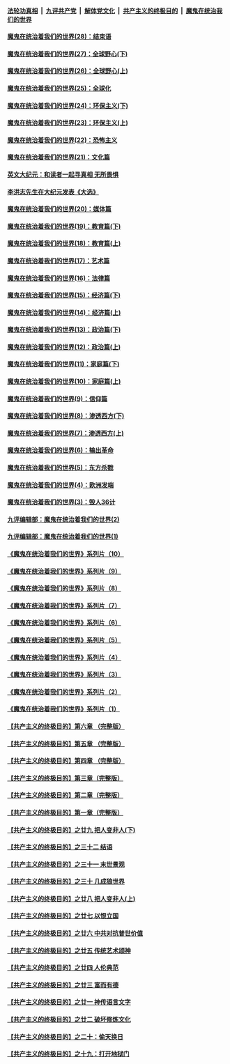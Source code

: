 

####  [法轮功真相](../../../../basic/blob/master/README.md?t=03110831) &nbsp;|&nbsp; [九评共产党](../../../../9ping.md/blob/master/README.md?t=03110831) &nbsp;|&nbsp; [解体党文化](../../../../jtdwh.md/blob/master/README.md?t=03110831)  &nbsp;|&nbsp; [共产主义的终极目的](../../../../gczydzjmd.md/blob/master/README.md?t=03110831) &nbsp;|&nbsp; [魔鬼在统治我们的世界](../../../../mgztzwmdsj.md/blob/master/README.md?t=03110831) 

#### [魔鬼在统治着我们的世界(28)：结束语](../pages/nsc422/n10936246.md?t=03110831) 

#### [魔鬼在统治着我们的世界(27)：全球野心(下)](../pages/nsc422/n10928319.md?t=03110831) 

#### [魔鬼在统治着我们的世界(26)：全球野心(上)](../pages/nsc422/n10900318.md?t=03110831) 

#### [魔鬼在统治着我们的世界(25)：全球化](../pages/nsc422/n10788205.md?t=03110831) 

#### [魔鬼在统治着我们的世界(24)：环保主义(下)](../pages/nsc422/n10695307.md?t=03110831) 

#### [魔鬼在统治着我们的世界(23)：环保主义(上)](../pages/nsc422/n10688613.md?t=03110831) 

#### [魔鬼在统治着我们的世界(22)：恐怖主义](../pages/nsc422/n10614727.md?t=03110831) 

#### [魔鬼在统治着我们的世界(21)：文化篇](../pages/nsc422/n10597706.md?t=03110831) 

#### [英文大纪元：和读者一起寻真相 无所畏惧](../pages/nsc422/n12542027.md?t=03110831) 

#### [李洪志先生在大纪元发表《大选》](../pages/nsc422/n12534746.md?t=03110831) 

#### [魔鬼在统治着我们的世界(20)：媒体篇](../pages/nsc422/n10586579.md?t=03110831) 

#### [魔鬼在统治着我们的世界(19)：教育篇(下)](../pages/nsc422/n10564808.md?t=03110831) 

#### [魔鬼在统治着我们的世界(18)：教育篇(上)](../pages/nsc422/n10526970.md?t=03110831) 

#### [魔鬼在统治着我们的世界(17)：艺术篇](../pages/nsc422/n10499093.md?t=03110831) 

#### [魔鬼在统治着我们的世界(16)：法律篇](../pages/nsc422/n10485969.md?t=03110831) 

#### [魔鬼在统治着我们的世界(15)：经济篇(下)](../pages/nsc422/n10469975.md?t=03110831) 

#### [魔鬼在统治着我们的世界(14)：经济篇(上)](../pages/nsc422/n10457370.md?t=03110831) 

#### [魔鬼在统治着我们的世界(13)：政治篇(下)](../pages/nsc422/n10448270.md?t=03110831) 

#### [魔鬼在统治着我们的世界(12)：政治篇(上)](../pages/nsc422/n10444576.md?t=03110831) 

#### [魔鬼在统治着我们的世界(11)：家庭篇(下)](../pages/nsc422/n10440961.md?t=03110831) 

#### [魔鬼在统治着我们的世界(10)：家庭篇(上)](../pages/nsc422/n10435448.md?t=03110831) 

#### [魔鬼在统治着我们的世界(9)：信仰篇](../pages/nsc422/n10432159.md?t=03110831) 

#### [魔鬼在统治着我们的世界(8)：渗透西方(下)](../pages/nsc422/n10429603.md?t=03110831) 

#### [魔鬼在统治着我们的世界(7)：渗透西方(上)](../pages/nsc422/n10426013.md?t=03110831) 

#### [魔鬼在统治着我们的世界(6)：输出革命](../pages/nsc422/n10421536.md?t=03110831) 

#### [魔鬼在统治着我们的世界(5)：东方杀戮](../pages/nsc422/n10417707.md?t=03110831) 

#### [魔鬼在统治着我们的世界(4)：欧洲发端](../pages/nsc422/n10414890.md?t=03110831) 

#### [魔鬼在统治着我们的世界(3)：毁人36计](../pages/nsc422/n10411583.md?t=03110831) 

#### [九评编辑部：魔鬼在统治着我们的世界(2)](../pages/nsc422/n10410036.md?t=03110831) 

#### [九评编辑部：魔鬼在统治着我们的世界(1)](../pages/nsc422/n10406825.md?t=03110831) 

#### [《魔鬼在统治着我们的世界》系列片（10）](../pages/nsc422/n12292670.md?t=03110831) 

#### [《魔鬼在统治着我们的世界》系列片（9）](../pages/nsc422/n12290859.md?t=03110831) 

#### [《魔鬼在统治着我们的世界》系列片（8）](../pages/nsc422/n12287445.md?t=03110831) 

#### [《魔鬼在统治着我们的世界》系列片（7）](../pages/nsc422/n12283425.md?t=03110831) 

#### [《魔鬼在统治着我们的世界》系列片（6）](../pages/nsc422/n12282314.md?t=03110831) 

#### [《魔鬼在统治着我们的世界》系列片（5）](../pages/nsc422/n12281419.md?t=03110831) 

#### [《魔鬼在统治着我们的世界》系列片（4）](../pages/nsc422/n12274024.md?t=03110831) 

#### [《魔鬼在统治着我们的世界》系列片（3）](../pages/nsc422/n12271322.md?t=03110831) 

#### [《魔鬼在统治着我们的世界》系列片（2）](../pages/nsc422/n12269049.md?t=03110831) 

#### [《魔鬼在统治着我们的世界》系列片（1）](../pages/nsc422/n12267575.md?t=03110831) 

#### [【共产主义的终极目的】第六章 （完整版）](../pages/nsc422/n11428913.md?t=03110831) 

#### [【共产主义的终极目的】第五章 （完整版）](../pages/nsc422/n11428912.md?t=03110831) 

#### [【共产主义的终极目的】第四章 （完整版）](../pages/nsc422/n11428907.md?t=03110831) 

#### [【共产主义的终极目的】第三章（完整版）](../pages/nsc422/n11428848.md?t=03110831) 

#### [【共产主义的终极目的】第二章（完整版）](../pages/nsc422/n11428831.md?t=03110831) 

#### [【共产主义的终极目的】第一章（完整版）](../pages/nsc422/n11417651.md?t=03110831) 

#### [【共产主义的终极目的】之廿九 把人变非人(下)](../pages/nsc422/n11344140.md?t=03110831) 

#### [【共产主义的终极目的】之三十二 结语](../pages/nsc422/n11360535.md?t=03110831) 

#### [【共产主义的终极目的】之三十一 末世景观](../pages/nsc422/n11351129.md?t=03110831) 

#### [【共产主义的终极目的】之三十 几成狼世界](../pages/nsc422/n11348280.md?t=03110831) 

#### [【共产主义的终极目的】之廿八 把人变非人(上)](../pages/nsc422/n11340492.md?t=03110831) 

#### [【共产主义的终极目的】之廿七 以恨立国](../pages/nsc422/n11336944.md?t=03110831) 

#### [【共产主义的终极目的】之廿六 中共对抗普世价值](../pages/nsc422/n11324785.md?t=03110831) 

#### [【共产主义的终极目的】之廿五 传统艺术颂神](../pages/nsc422/n11296396.md?t=03110831) 

#### [【共产主义的终极目的】之廿四 人伦典范](../pages/nsc422/n11296397.md?t=03110831) 

#### [【共产主义的终极目的】之廿三 富而有德](../pages/nsc422/n11283598.md?t=03110831) 

#### [【共产主义的终极目的】之廿一 神传语言文字](../pages/nsc422/n11263265.md?t=03110831) 

#### [【共产主义的终极目的】之廿二 破坏修炼文化](../pages/nsc422/n11245728.md?t=03110831) 

#### [【共产主义的终极目的】之二十：偷天换日](../pages/nsc422/n11238846.md?t=03110831) 

#### [【共产主义的终极目的】之十九：打开地狱门](../pages/nsc422/n11206376.md?t=03110831) 

